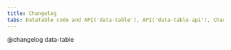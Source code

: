 ```yaml
---
title: Changelog
tabs: DataTable code and API('data-table'), API('data-table-api'), Changelog('data-table-changelog')
---
```


@changelog data-table
